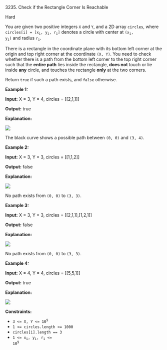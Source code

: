 3235\. Check if the Rectangle Corner Is Reachable

Hard

You are given two positive integers `X` and `Y`, and a 2D array `circles`, where <code>circles[i] = [x<sub>i</sub>, y<sub>i</sub>, r<sub>i</sub>]</code> denotes a circle with center at <code>(x<sub>i</sub>, y<sub>i</sub>)</code> and radius <code>r<sub>i</sub></code>.

There is a rectangle in the coordinate plane with its bottom left corner at the origin and top right corner at the coordinate `(X, Y)`. You need to check whether there is a path from the bottom left corner to the top right corner such that the **entire path** lies inside the rectangle, **does not** touch or lie inside **any** circle, and touches the rectangle **only** at the two corners.

Return `true` if such a path exists, and `false` otherwise.

**Example 1:**

**Input:** X = 3, Y = 4, circles = [[2,1,1]]

**Output:** true

**Explanation:**

![](https://assets.leetcode.com/uploads/2024/05/18/example2circle1.png)

The black curve shows a possible path between `(0, 0)` and `(3, 4)`.

**Example 2:**

**Input:** X = 3, Y = 3, circles = [[1,1,2]]

**Output:** false

**Explanation:**

![](https://assets.leetcode.com/uploads/2024/05/18/example1circle.png)

No path exists from `(0, 0)` to `(3, 3)`.

**Example 3:**

**Input:** X = 3, Y = 3, circles = [[2,1,1],[1,2,1]]

**Output:** false

**Explanation:**

![](https://assets.leetcode.com/uploads/2024/05/18/example0circle.png)

No path exists from `(0, 0)` to `(3, 3)`.

**Example 4:**

**Input:** X = 4, Y = 4, circles = [[5,5,1]]

**Output:** true

**Explanation:**

![](https://assets.leetcode.com/uploads/2024/07/31/rectangleexample5.png)

**Constraints:**

*   <code>3 <= X, Y <= 10<sup>9</sup></code>
*   `1 <= circles.length <= 1000`
*   `circles[i].length == 3`
*   <code>1 <= x<sub>i</sub>, y<sub>i</sub>, r<sub>i</sub> <= 10<sup>9</sup></code>